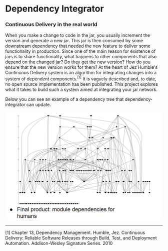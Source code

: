 Dependency Integrator
=========

### Continuous Delivery in the real world

When you make a change to code in the jar, you usually increment the version and generate a new jar. This jar is then consumed by some downstream dependency that needed the new feature to deliver some functionality in production. Since one of the main reason for existence of jars is to share functionality, what happens to other components that also depend on the changed jar? Do they get the new version? How do you ensure that the new version works for them? At the heart of Jez Humble's Continuous Delivery system is an algorithm for integrating changes into a system of dependent components.<sup>[1]</sup> It is vaguely described and, to date, no open source implementation has been published. This project explores what it takes to build such a system aimed at integrating your jar network.

Below you can see an example of a dependency tree that dependency-integrator can update.

![dependency hierarchy screenshot](/docs/dependencies-levels.png "Jar dependency integration")

---------
[1] Chapter 13, Dependency Management. Humble, Jez. Continuous Delivery: Reliable Software Releases through Build, Test, and Deployment Automation. Addison-Wesley Signature Series. 2010
